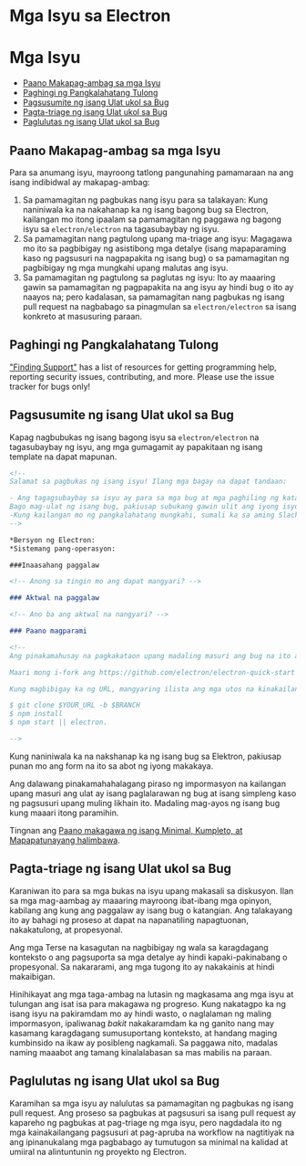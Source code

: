# Mga Isyu sa Electron

# Mga Isyu

* [Paano Makapag-ambag sa mga Isyu](#paano-makapag-ambag-sa-mga-isyu)
* [Paghingi ng Pangkalahatang Tulong](#paghihingi-ng-pangkalahatang-tulong)
* [Pagsusumite ng isang Ulat ukol sa Bug](#pagsusumite-ng-isang-ulat-ukol-sa-bug)
* [Pagta-triage ng isang Ulat ukol sa Bug](#pata-triage-ng-isang-ulat-ukol-sa-bug)
* [Paglulutas ng isang Ulat ukol sa Bug](#paglulutas-ng-isang-ulat-ukol-sa-bug)

## Paano Makapag-ambag sa mga Isyu

Para sa anumang isyu, mayroong tatlong pangunahing pamamaraan na ang isang indibidwal ay makapag-ambag:

1. Sa pamamagitan ng pagbukas nang isyu para sa talakayan: Kung naniniwala ka na nakahanap ka ng isang bagong bug sa Electron, kailangan mo itong ipaalam sa pamamagitan ng paggawa ng bagong isyu sa `electron/electron` na tagasubaybay ng isyu.
2. Sa pamamagitan nang pagtulong upang ma-triage ang isyu: Magagawa mo ito sa pagbibigay ng asistibong mga detalye (isang mapaparaming kaso ng pagsusuri na nagpapakita ng isang bug) o sa pamamagitan ng pagbibigay ng mga mungkahi upang malutas ang isyu.
3. Sa pamamagitan ng pagtulong sa paglutas ng isyu: Ito ay maaaring gawin sa pamamagitan ng pagpapakita na ang isyu ay hindi bug o ito ay naayos na; pero kadalasan, sa pamamagitan nang pagbukas ng isang pull request na nagbabago sa pinagmulan sa `electron/electron` sa isang konkreto at masusuring paraan.

## Paghingi ng Pangkalahatang Tulong

["Finding Support"](../tutorial/support.md#finding-support) has a list of resources for getting programming help, reporting security issues, contributing, and more. Please use the issue tracker for bugs only!

## Pagsusumite ng isang Ulat ukol sa Bug

Kapag nagbubukas ng isang bagong isyu sa `electron/electron` na tagasubaybay ng isyu, ang mga gumagamit ay papakitaan ng isang template na dapat mapunan.

```markdown
<!--
Salamat sa pagbukas ng isang isyu! Ilang mga bagay na dapat tandaan:

- Ang tagagsubaybay sa isyu ay para sa mga bug at mga paghiling ng katangian.
Bago mag-ulat ng isang bug, pakiusap subukang gawin ulit ang iyong isyu laban sa pinakabagong  bersyon ng Electron.
-Kung kailangan mo ng pangkalahatang mungkahi, sumali ka sa aming Slack: http://atom-slack.herokuapp.com
-->

*Bersyon ng Electron:
*Sistemang pang-operasyon:

###Inaasahang paggalaw

<!-- Anong sa tingin mo ang dapat mangyari? -->

### Aktwal na paggalaw

<!-- Ano ba ang aktwal na nangyari? -->

### Paano magparami

<!--
Ang pinakamahusay na pagkakataon upang madaling masuri ang bug na ito ay ang magbigay ng isang REPOSITORI na maaaring kopyahin at patakbuhin.

Maari mong i-fork ang https://github.com/electron/electron-quick-start at isama ang isang link sa iyong sangay kasama ang mga pagbabago.

Kung magbibigay ka ng URL, mangyaring ilista ang mga utos na kinakailangan upang kopyahin/i-setup/paganahin ang iyong repo e.g.

$ git clone $YOUR_URL -b $BRANCH
$ npm install
$ npm start || electron.

-->
```

Kung naniniwala ka na nakshanap ka ng isang bug sa Elektron, pakiusap punan mo ang form na ito sa abot ng iyong makakaya.

Ang dalawang pinakamahahalagang piraso ng impormasyon na kailangan upang masuri ang ulat ay isang paglalarawan ng bug at isang simpleng kaso ng pagsusuri upang muling likhain ito. Madaling mag-ayos ng isang bug kung maaari itong paramihin.

Tingnan ang [Paano makagawa ng isang Minimal, Kumpleto, at Mapapatunayang halimbawa](https://stackoverflow.com/help/mcve).

## Pagta-triage ng isang Ulat ukol sa Bug

Karaniwan ito para sa mga bukas na isyu upang makasali sa diskusyon. Ilan sa mga mag-aambag ay maaaring mayroong ibat-ibang mga opinyon, kabilang ang kung ang paggalaw ay isang bug o katangian. Ang talakayang ito ay bahagi ng proseso at dapat na napanatiling napagtuonan, nakakatulong, at propesyonal.

Ang mga Terse na kasagutan na nagbibigay ng wala sa karagdagang konteksto o ang pagsuporta sa mga detalye ay hindi kapaki-pakinabang o propesyonal. Sa nakararami, ang mga tugong ito ay nakakainis at hindi makaibigan.

Hinihikayat ang mga taga-ambag na lutasin ng magkasama ang mga isyu at tulungan ang isat isa para makagawa ng progreso. Kung nakatagpo ka ng isang isyu na pakiramdam mo ay hindi wasto, o naglalaman ng maling impormasyon, ipaliwanag *bakit* nakakaramdam ka ng ganito nang may kasamang karagdagang sumusuportang konteksto, at handang maging kumbinsido na ikaw ay posibleng nagkamali. Sa paggawa nito, madalas naming maaabot ang tamang kinalalabasan sa mas mabilis na paraan.

## Paglulutas ng isang Ulat ukol sa Bug

Karamihan sa mga isyu ay nalulutas sa pamamagitan ng pagbukas ng isang pull request. Ang proseso sa pagbukas at pagsusuri sa isang pull request ay kapareho ng pagbukas at pag-triage ng mga isyu, pero nagdadala ito ng mga kainakailangang pagsusuri at pag-apruba na workflow na nagtitiyak na ang ipinanukalang mga pagbabago ay tumutugon sa minimal na kalidad at umiiral na alintuntunin ng proyekto ng Electron.
